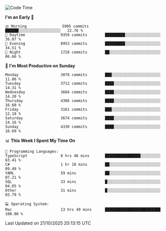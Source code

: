 <!--START_SECTION:waka-->
![Code Time](http://img.shields.io/badge/Code%20Time-5%2C441%20hrs%2040%20mins-blue)

**I'm an Early 🐤** 

```text
🌞 Morning                5905 commits        ██████░░░░░░░░░░░░░░░░░░░   22.76 % 
🌆 Daytime                9359 commits        █████████░░░░░░░░░░░░░░░░   36.07 % 
🌃 Evening                8953 commits        █████████░░░░░░░░░░░░░░░░   34.51 % 
🌙 Night                  1728 commits        ██░░░░░░░░░░░░░░░░░░░░░░░   06.66 % 
```
📅 **I'm Most Productive on Sunday** 

```text
Monday                   3078 commits        ███░░░░░░░░░░░░░░░░░░░░░░   11.86 % 
Tuesday                  3712 commits        ████░░░░░░░░░░░░░░░░░░░░░   14.31 % 
Wednesday                3684 commits        ████░░░░░░░░░░░░░░░░░░░░░   14.20 % 
Thursday                 4306 commits        ████░░░░░░░░░░░░░░░░░░░░░   16.60 % 
Friday                   3161 commits        ███░░░░░░░░░░░░░░░░░░░░░░   12.18 % 
Saturday                 3674 commits        ████░░░░░░░░░░░░░░░░░░░░░   14.16 % 
Sunday                   4330 commits        ████░░░░░░░░░░░░░░░░░░░░░   16.69 % 
```


📊 **This Week I Spent My Time On** 

```text
💬 Programming Languages: 
TypeScript               8 hrs 46 mins       ████████████████░░░░░░░░░   63.41 % 
C#                       1 hr 18 mins        ██░░░░░░░░░░░░░░░░░░░░░░░   09.49 % 
YAML                     59 mins             ██░░░░░░░░░░░░░░░░░░░░░░░   07.21 % 
SQL                      33 mins             █░░░░░░░░░░░░░░░░░░░░░░░░   04.05 % 
Other                    31 mins             █░░░░░░░░░░░░░░░░░░░░░░░░   03.79 % 

💻 Operating System: 
Mac                      13 hrs 49 mins      █████████████████████████   100.00 % 
```


 Last Updated on 21/10/2025 20:13:15 UTC
<!--END_SECTION:waka-->
